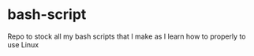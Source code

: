 # bash-script

Repo to stock all my bash scripts that I make as I learn how to properly to use Linux
